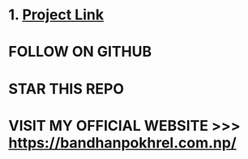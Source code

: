 # 1. <a href="https://itzbandhan.github.io/meeemify/">Project Link</a>
# FOLLOW ON GITHUB
# STAR THIS REPO
# VISIT MY OFFICIAL WEBSITE >>> https://bandhanpokhrel.com.np/
